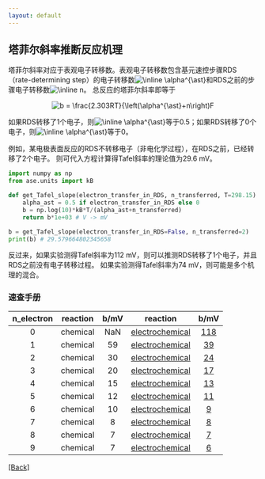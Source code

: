 ```yaml
---
layout: default
---
```


## 塔菲尔斜率推断反应机理

塔菲尔斜率对应于表观电子转移数。表观电子转移数包含基元速控步骤RDS（rate-determining step）的电子转移数<img src="https://latex.codecogs.com/svg.image?\inline&space;\alpha^{\ast}" title="\inline \alpha^{\ast}" />和RDS之前的步骤电子转移数<img src="https://latex.codecogs.com/svg.image?\inline&space;n" title="\inline n" />。
总反应的塔菲尔斜率即等于
<center><img src="https://latex.codecogs.com/svg.image?b&space;=&space;\frac{2.303RT}{\left(\alpha^{\ast}&plus;n\right)F" title="b = \frac{2.303RT}{\left(\alpha^{\ast}+n\right)F" /></center>

如果RDS转移了1个电子，则<img src="https://latex.codecogs.com/svg.image?\inline&space;\alpha^{\ast}" title="\inline \alpha^{\ast}" />等于0.5；如果RDS转移了0个电子，则<img src="https://latex.codecogs.com/svg.image?\inline&space;\alpha^{\ast}" title="\inline \alpha^{\ast}" />等于0。

例如，某电极表面反应的RDS不转移电子（非电化学过程），在RDS之前，已经转移了2个电子。
则可代入方程计算得Tafel斜率的理论值为29.6 mV。
```python
import numpy as np
from ase.units import kB

def get_Tafel_slope(electron_transfer_in_RDS, n_transferred, T=298.15):
    alpha_ast = 0.5 if electron_transfer_in_RDS else 0
    b = np.log(10)*kB*T/(alpha_ast+n_transferred)
    return b*1e+03 # V -> mV

b = get_Tafel_slope(electron_transfer_in_RDS=False, n_transferred=2)
print(b) # 29.579664802345658
```

反过来，如果实验测得Tafel斜率为112 mV，则可以推测RDS转移了1个电子，并且RDS之前没有电子转移过程。
如果实验测得Tafel斜率为74 mV，则可能是多个机理的混合。

### 速查手册

| n_electron | reaction | b/mV |        reaction        |    b/mV    |
|:----------:|:--------:|:----:|:----------------------:|:----------:|
|      0     | chemical |  NaN | <u>electrochemical</u> |  <u>118<u> |
|      1     | chemical |  59  | <u>electrochemical</u> |  <u>39<u>  |
|      2     | chemical |  30  | <u>electrochemical</u> |  <u>24<u>  |
|      3     | chemical |  20  | <u>electrochemical</u> |  <u>17<u>  |
|      4     | chemical |  15  | <u>electrochemical</u> |  <u>13<u>  |
|      5     | chemical |  12  | <u>electrochemical</u> |  <u>11<u>  |
|      6     | chemical |  10  | <u>electrochemical</u> |   <u>9<u>  |
|      7     | chemical |   8  | <u>electrochemical</u> |   <u>8<u>  |
|      8     | chemical |   7  | <u>electrochemical</u> |   <u>7<u>  |
|      9     | chemical |   7  | <u>electrochemical</u> |   <u>6<u>  |

[[Back]](../)
